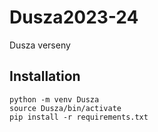 # Dusza2023-24
Dusza verseny

## Installation
```
python -m venv Dusza
source Dusza/bin/activate
pip install -r requirements.txt
```